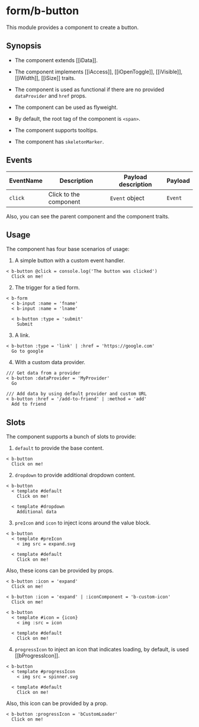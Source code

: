 # form/b-button

This module provides a component to create a button.

## Synopsis

* The component extends [[iData]].

* The component implements [[iAccess]], [[iOpenToggle]], [[iVisible]], [[iWidth]], [[iSize]] traits.

* The component is used as functional if there are no provided `dataProvider` and `href` props.

* The component can be used as flyweight.

* By default, the root tag of the component is `<span>`.

* The component supports tooltips.

* The component has `skeletonMarker`.

## Events

| EventName  | Description            | Payload description | Payload  |
| ---------- | ---------------------- | ------------------- | -------- |
| `click`    | Click to the component | `Event` object      | `Event`  |

Also, you can see the parent component and the component traits.

## Usage

The component has four base scenarios of usage:

1. A simple button with a custom event handler.

```
< b-button @click = console.log('The button was clicked')
  Click on me!
```

2. The trigger for a tied form.

```
< b-form
  < b-input :name = 'fname'
  < b-input :name = 'lname'

  < b-button :type = 'submit'
    Submit
```

3. A link.

```
< b-button :type = 'link' | :href = 'https://google.com'
  Go to google
```

4. With a custom data provider.

```
/// Get data from a provider
< b-button :dataProvider = 'MyProvider'
  Go

/// Add data by using default provider and custom URL
< b-button :href = '/add-to-friend' | :method = 'add'
  Add to friend
```

## Slots

The component supports a bunch of slots to provide:

1. `default` to provide the base content.

```
< b-button
  Click on me!
```

2. `dropdown` to provide additional dropdown content.

```
< b-button
  < template #default
    Click on me!

  < template #dropdown
    Additional data
```

3. `preIcon` and `icon` to inject icons around the value block.

```
< b-button
  < template #preIcon
    < img src = expand.svg

  < template #default
    Click on me!
```

Also, these icons can be provided by props.

```
< b-button :icon = 'expand'
  Click on me!

< b-button :icon = 'expand' | :iconComponent = 'b-custom-icon'
  Click on me!

< b-button
  < template #icon = {icon}
    < img :src = icon

  < template #default
    Click on me!
```

4. `progressIcon` to inject an icon that indicates loading, by default, is used [[bProgressIcon]].

```
< b-button
  < template #progressIcon
    < img src = spinner.svg

  < template #default
    Click on me!
```

Also, this icon can be provided by a prop.

```
< b-button :progressIcon = 'bCustomLoader'
  Click on me!
```
